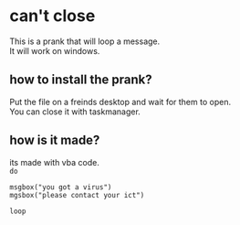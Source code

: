 # can't close
This is a prank that will loop a message.  
It will work on windows.  
## how to install the prank?
Put the file on a freinds desktop and wait for them to open.  
You can close it with taskmanager.  
## how is it made?
its made with vba code.  
`do`  
  
  `msgbox("you got a virus")`  
  `mgsbox("please contact your ict")`  
    
 `loop`

